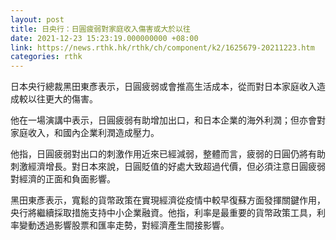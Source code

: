 ```yaml
---
layout: post
title: 日央行：日圓疲弱對家庭收入傷害或大於以往
date: 2021-12-23 15:23:19.000000000 +08:00
link: https://news.rthk.hk/rthk/ch/component/k2/1625679-20211223.htm
categories: rthk
---
```


日本央行總裁黑田東彥表示，日圓疲弱或會推高生活成本，從而對日本家庭收入造成較以往更大的傷害。

他在一場演講中表示，日圓疲弱有助增加出口，和日本企業的海外利潤；但亦會對家庭收入，和國內企業利潤造成壓力。

他指，日圓疲弱對出口的刺激作用近來已經減弱，整體而言，疲弱的日圓仍將有助刺激經濟增長。對日本來說，日圓貶值的好處大致超過代價，但必須注意日圓疲弱對經濟的正面和負面影響。

黑田東彥表示，寬鬆的貨幣政策在實現經濟從疫情中較早復蘇方面發揮關鍵作用，央行將繼續採取措施支持中小企業融資。他指，利率是最重要的貨幣政策工具，利率變動透過影響股票和匯率走勢，對經濟產生間接影響。
